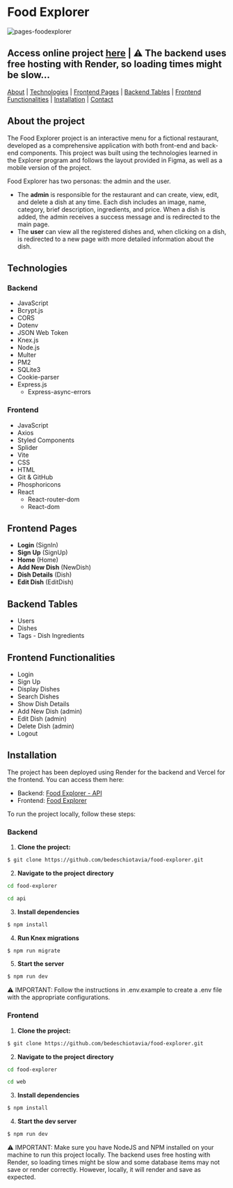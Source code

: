 # Food Explorer

![pages-foodexplorer](https://github.com/bedeschiotavia/food-explorer/assets/74593495/6413d3c5-0f93-4f44-ac43-afdb4cddd1b7)

## Access online project <a href="https://food-explorer-eight.vercel.app/" target="_blank">here</a> | ⚠️ The backend uses free hosting with Render, so loading times might be slow...

<a align="left" href="#about-the-project">About</a> |
<a align="left" href="#technologies">Technologies</a> |
<a align="left" href="#frontend-pages">Frontend Pages</a> |
<a align="left" href="#backend-tables">Backend Tables</a> |
<a align="left" href="#frontend-functionalities">Frontend Functionalities</a> |
<a align="left" href="#installation">Installation</a> |
<a align="left" href="#contact">Contact</a>

## About the project

The Food Explorer project is an interactive menu for a fictional restaurant, developed as a comprehensive application with both front-end and back-end components. This project was built using the technologies learned in the Explorer program and follows the layout provided in Figma, as well as a mobile version of the project.

Food Explorer has two personas: the admin and the user.

- The **admin** is responsible for the restaurant and can create, view, edit, and delete a dish at any time. Each dish includes an image, name, category, brief description, ingredients, and price. When a dish is added, the admin receives a success message and is redirected to the main page.
- The **user** can view all the registered dishes and, when clicking on a dish, is redirected to a new page with more detailed information about the dish.

## Technologies

### Backend

- JavaScript
- Bcrypt.js
- CORS
- Dotenv
- JSON Web Token
- Knex.js
- Node.js
- Multer
- PM2
- SQLite3
- Cookie-parser
- Express.js
  - Express-async-errors

### Frontend

- JavaScript
- Axios
- Styled Components
- Splider
- Vite
- CSS
- HTML
- Git & GitHub
- Phosphoricons
- React
  - React-router-dom
  - React-dom

## Frontend Pages

- **Login** (SignIn)
- **Sign Up** (SignUp)
- **Home** (Home)
- **Add New Dish** (NewDish)
- **Dish Details** (Dish)
- **Edit Dish** (EditDish)

## Backend Tables

- Users
- Dishes
- Tags - Dish Ingredients

## Frontend Functionalities

- Login
- Sign Up
- Display Dishes
- Search Dishes
- Show Dish Details
- Add New Dish (admin)
- Edit Dish (admin)
- Delete Dish (admin)
- Logout
  
## Installation

The project has been deployed using Render for the backend and Vercel for the frontend. You can access them here:
- Backend: [Food Explorer - API](https://food-explorer-28lo.onrender.com)
- Frontend: [Food Explorer](https://food-explorer-eight.vercel.app/)

To run the project locally, follow these steps:

### Backend

1. **Clone the project:**
```bash
$ git clone https://github.com/bedeschiotavia/food-explorer.git
```
2. **Navigate to the project directory**
```bash
cd food-explorer
```
```bash
cd api
```
3. **Install dependencies**
```bash
$ npm install
```
4. **Run Knex migrations**
```bash
$ npm run migrate
```
5. **Start the server**
```bash
$ npm run dev
```
⚠️ IMPORTANT: Follow the instructions in .env.example to create a .env file with the appropriate configurations.

### Frontend
1. **Clone the project:**
```bash
$ git clone https://github.com/bedeschiotavia/food-explorer.git
```
2. **Navigate to the project directory**
```bash
cd food-explorer
```
```bash
cd web
```
3. **Install dependencies**
```bash
$ npm install
```
4. **Start the dev server**
```bash
$ npm run dev
```
⚠️ IMPORTANT: Make sure you have NodeJS and NPM installed on your machine to run this project locally.
The backend uses free hosting with Render, so loading times might be slow and some database items may not save or render correctly. However, locally, it will render and save as expected.
